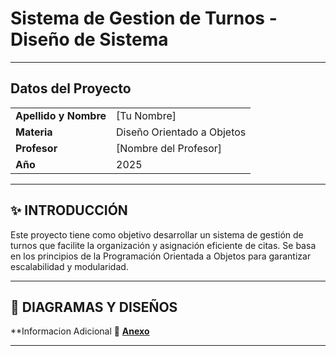 # Sistema de Gestion de Turnos - Diseño de Sistema  

---
##  Datos del Proyecto  
|         |      |  
|-------------------|----------------------|  
| **Apellido y Nombre** | [Tu Nombre]         |  
| **Materia**        | Diseño Orientado a Objetos |  
| **Profesor**       | [Nombre del Profesor] |  
| **Año**           | 2025                 |  

---

## ✨ INTRODUCCIÓN  
Este proyecto tiene como objetivo desarrollar un sistema de gestión de turnos que facilite la organización y asignación eficiente de citas. Se basa en los principios de la Programación Orientada a Objetos para garantizar escalabilidad y modularidad.

---

## 📁 DIAGRAMAS Y DISEÑOS  
   **Informacion Adicional
🔗 **[Anexo](anexos.md)**  


---
